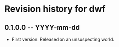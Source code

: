 # Revision history for dwf

## 0.1.0.0 -- YYYY-mm-dd

* First version. Released on an unsuspecting world.
